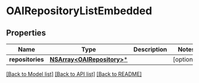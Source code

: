 # OAIRepositoryListEmbedded

## Properties
Name | Type | Description | Notes
------------ | ------------- | ------------- | -------------
**repositories** | [**NSArray&lt;OAIRepository&gt;***](OAIRepository.md) |  | [optional] 

[[Back to Model list]](../README.md#documentation-for-models) [[Back to API list]](../README.md#documentation-for-api-endpoints) [[Back to README]](../README.md)


